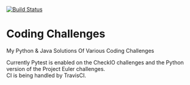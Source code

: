 
[![Build Status](https://travis-ci.org/marshallhumble/Coding_Challenges.svg?branch=master)](https://travis-ci.org/marshallhumble/Coding_Challenges)

# Coding Challenges

My Python & Java Solutions Of Various Coding Challenges

Currently Pytest is enabled on the CheckIO challenges and the Python version of the Project Euler challenges.  
CI is being handled by TravisCI.
